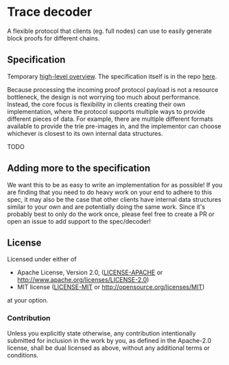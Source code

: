 # Trace decoder

A flexible protocol that clients (eg. full nodes) can use to easily generate block proofs for different chains.

## Specification

Temporary [high-level overview](docs/usage_seq_diagrams.md). The specification itself is in the repo [here](trace_decoder/src/trace_protocol.rs).

Because processing the incoming proof protocol payload is not a resource bottleneck, the design is not worrying too much about performance. Instead, the core focus is flexibility in clients creating their own implementation, where the protocol supports multiple ways to provide different pieces of data. For example, there are multiple different formats available to provide the trie pre-images in, and the implementor can choose whichever is closest to its own internal data structures. 

TODO

## Adding more to the specification

We want this to be as easy to write an implementation for as possible! If you are finding that you need to do heavy work on your end to adhere to this spec, it may also be the case that other clients have internal data structures similar to your own and are potentially doing the same work. Since it's probably best to only do the work once, please feel free to create a PR or open an issue to add support to the spec/decoder!

## License

Licensed under either of

* Apache License, Version 2.0, ([LICENSE-APACHE](LICENSE-APACHE) or http://www.apache.org/licenses/LICENSE-2.0)
* MIT license ([LICENSE-MIT](LICENSE-MIT) or http://opensource.org/licenses/MIT)

at your option.


### Contribution

Unless you explicitly state otherwise, any contribution intentionally submitted for inclusion in the work by you, as defined in the Apache-2.0 license, shall be dual licensed as above, without any additional terms or conditions.
